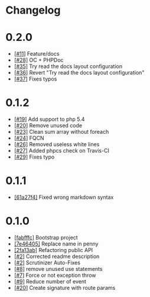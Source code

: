 # Changelog

# 0.2.0
* [[#11]](https://github.com/gianarb/penny/pull/11) Feature/docs
* [[#28]](https://github.com/gianarb/penny/pull/28) OC + PHPDoc
* [[#35]](https://github.com/gianarb/penny/pull/35) Try read the docs layout configuration
* [[#36]](https://github.com/gianarb/penny/pull/36) Revert "Try read the docs layout configuration"
* [[#37]](https://github.com/gianarb/penny/pull/37) Fixes typos

# 0.1.2
* [[#19]](https://github.com/gianarb/penny/pull/19) Add support to php 5.4
* [[#20]](https://github.com/gianarb/penny/pull/20) Remove unused code
* [[#23]](https://github.com/gianarb/penny/pull/13) Clean sum array without foreach
* [[#24]](https://github.com/gianarb/penny/pull/24) FQCN
* [[#26]](https://github.com/gianarb/penny/pull/26) Removed useless white lines
* [[#27]](https://github.com/gianarb/penny/pull/27) Added phpcs check on Travis-CI
* [[#29]](https://github.com/gianarb/penny/pull/29) Fixes typo

# 0.1.1
* [[61a27f4]](https://github.com/gianarb/penny/commit/61a27f4) Fixed wrong markdown syntax

# 0.1.0
* [[fabfffc]](https://github.com/gianarb/penny/commit/fabfffc) Bootstrap project
* [[7e46405]](https://github.com/gianarb/penny/commit/7e46405) Replace name in penny
* [[2fa13ab]](https://github.com/gianarb/penny/commit/2fa13ab) Refactoring public API
* [[#2]](https://github.com/gianarb/penny/pull/2) Corrected readme description
* [[#2]](https://github.com/gianarb/penny/pull/3) Scrutinizer Auto-Fixes
* [[#8]](https://github.com/gianarb/penny/pull/8) remove unused use statements
* [[#7]](https://github.com/gianarb/penny/pull/7) Force or not exception throw
* [[#9]](https://github.com/gianarb/penny/pull/9) Reduce number of event
* [[#20]](https://github.com/gianarb/penny/pull/10) Create signature with route params
